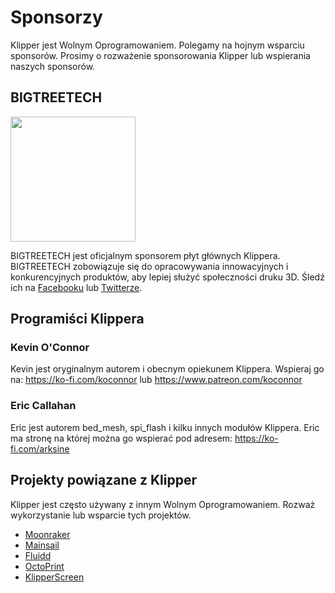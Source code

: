 # Sponsorzy

Klipper jest Wolnym Oprogramowaniem. Polegamy na hojnym wsparciu sponsorów. Prosimy o rozważenie sponsorowania Klipper lub wspierania naszych sponsorów.

## BIGTREETECH

[<img src="./img/sponsors/BTT_BTT.png" width="200" />](https://bigtree-tech.com/collections/all-products)

BIGTREETECH jest oficjalnym sponsorem płyt głównych Klippera. BIGTREETECH zobowiązuje się do opracowywania innowacyjnych i konkurencyjnych produktów, aby lepiej służyć społeczności druku 3D. Śledź ich na [Facebooku](https://www.facebook.com/BIGTREETECH) lub [Twitterze](https://twitter.com/BigTreeTech).

## Programiści Klippera

### Kevin O'Connor

Kevin jest oryginalnym autorem i obecnym opiekunem Klippera. Wspieraj go na: <https://ko-fi.com/koconnor> lub <https://www.patreon.com/koconnor>

### Eric Callahan

Eric jest autorem bed_mesh, spi_flash i kilku innych modułów Klippera. Eric ma stronę na której można go wspierać pod adresem: <https://ko-fi.com/arksine>

## Projekty powiązane z Klipper

Klipper jest często używany z innym Wolnym Oprogramowaniem. Rozważ wykorzystanie lub wsparcie tych projektów.

* [Moonraker](https://github.com/Arksine/moonraker)
* [Mainsail](https://github.com/mainsail-crew/mainsail)
* [Fluidd](https://github.com/fluidd-core/fluidd)
* [OctoPrint](https://octoprint.org/)
* [KlipperScreen](https://github.com/jordanruthe/KlipperScreen)
